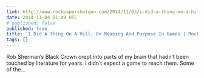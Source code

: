 ```yaml
---
link: http://www.rockpapershotgun.com/2014/11/03/i-did-a-thing-on-a-hill/
date: 2014-11-04 01:49 UTC
# published: false
published: true
title: 'I Did A Thing On A Hill: On Meaning And Purpose In Games | Rock, Paper, Shotgun'
tags: []
---
```


Rob Sherman’s Black Crown crept into parts of my brain that hadn’t been touched by literature for years. I didn’t expect a game to reach them. Some of the…
